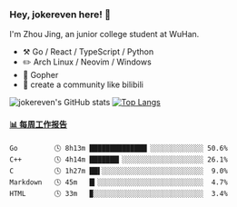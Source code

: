 ### Hey, jokereven here! 👋

I'm Zhou Jing, an junior college student at WuHan.

-   :hammer_and_pick: Go / React / TypeScript / Python
-   :pencil2: Arch Linux / Neovim / Windows
-   :seedling: Gopher
-   :thought_balloon: create a community like bilibili

![jokereven's GitHub stats](https://github-readme-stats.vercel.app/api?username=jokereven&show_icons=true)
[![Top Langs](https://github-readme-stats.vercel.app/api/top-langs/?username=jokereven&layout=compact)](https://github.com/anuraghazra/github-readme-stats)

<!-- waka-box start -->
#### <a href="https://gist.github.com/9f8118785e2d128d746db5f61b0e0a2a" target="_blank">📊 每周工作报告</a>
```text
Go         🕓 8h13m ██████████████▏░░░░░░░░░░░░░ 50.6%
C++        🕓 4h14m ███████▎░░░░░░░░░░░░░░░░░░░░ 26.1%
C          🕓 1h27m ██▌░░░░░░░░░░░░░░░░░░░░░░░░░  9.0%
Markdown   🕓 45m   █▎░░░░░░░░░░░░░░░░░░░░░░░░░░  4.7%
HTML       🕓 33m   ▉░░░░░░░░░░░░░░░░░░░░░░░░░░░  3.4%
```
<!-- Powered by https://github.com/journey-ad/waka-box-go . -->
<!-- waka-box end -->

